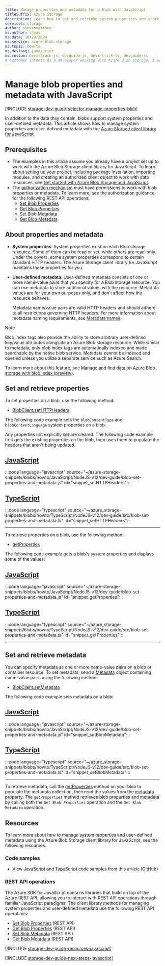 ```yaml
---
title: Manage properties and metadata for a blob with JavaScript
titleSuffix: Azure Storage
description: Learn how to set and retrieve system properties and store custom metadata on blobs in your Azure Storage account using the JavaScript client library.
services: storage
author: stevenmatthew
ms.author: shaas
ms.date: 10/28/2024
ms.service: azure-blob-storage
ms.topic: how-to
ms.devlang: javascript
ms.custom: devx-track-js, devguide-js, devx-track-ts, devguide-ts
# Customer intent: As a developer working with Azure Blob Storage, I want to manage system properties and user-defined metadata using JavaScript, so that I can organize and maintain blobs efficiently for my application's needs.
---
```


# Manage blob properties and metadata with JavaScript

[!INCLUDE [storage-dev-guide-selector-manage-properties-blob](../../../includes/storage-dev-guides/storage-dev-guide-selector-manage-properties-blob.md)]

In addition to the data they contain, blobs support system properties and user-defined metadata. This article shows how to manage system properties and user-defined metadata with the [Azure Storage client library for JavaScript](https://www.npmjs.com/package/@azure/storage-blob).

## Prerequisites

- The examples in this article assume you already have a project set up to work with the Azure Blob Storage client library for JavaScript. To learn about setting up your project, including package installation, importing modules, and creating an authorized client object to work with data resources, see [Get started with Azure Blob Storage and JavaScript](storage-blob-javascript-get-started.md).
- The [authorization mechanism](../common/authorize-data-access.md) must have permissions to work with blob properties or metadata. To learn more, see the authorization guidance for the following REST API operations:
    - [Set Blob Properties](/rest/api/storageservices/set-blob-properties#authorization)
    - [Get Blob Properties](/rest/api/storageservices/get-blob-properties#authorization)
    - [Set Blob Metadata](/rest/api/storageservices/set-blob-metadata#authorization)
    - [Get Blob Metadata](/rest/api/storageservices/get-blob-metadata#authorization)

## About properties and metadata

- **System properties**: System properties exist on each Blob storage resource. Some of them can be read or set, while others are read-only. Under the covers, some system properties correspond to certain standard HTTP headers. The Azure Storage client library for JavaScript maintains these properties for you.

- **User-defined metadata**: User-defined metadata consists of one or more name-value pairs that you specify for a Blob storage resource. You can use metadata to store additional values with the resource. Metadata values are for your own purposes only, and don't affect how the resource behaves.

    Metadata name/value pairs are valid HTTP headers and should adhere to all restrictions governing HTTP headers. For more information about metadata naming requirements, see [Metadata names](/rest/api/storageservices/naming-and-referencing-containers--blobs--and-metadata#metadata-names).

> [!NOTE]
> Blob index tags also provide the ability to store arbitrary user-defined key/value attributes alongside an Azure Blob storage resource. While similar to metadata, only blob index tags are automatically indexed and made searchable by the native blob service. Metadata cannot be indexed and queried unless you utilize a separate service such as Azure Search.
>
> To learn more about this feature, see [Manage and find data on Azure Blob storage with blob index (preview)](storage-manage-find-blobs.md).

## Set and retrieve properties

To set properties on a blob, use the following method:

- [BlobClient.setHTTPHeaders](/javascript/api/@azure/storage-blob/blobclient#@azure-storage-blob-blobclient-sethttpheaders) 
 
The following code example sets the `blobContentType` and `blobContentLanguage` system properties on a blob.

Any properties not explicitly set are cleared. The following code example first gets the existing properties on the blob, then uses them to populate the headers that aren't being updated.

## [JavaScript](#tab/javascript)

:::code language="javascript" source="~/azure-storage-snippets/blobs/howto/JavaScript/NodeJS-v12/dev-guide/blob-set-properties-and-metadata.js" id="snippet_setHTTPHeaders":::

## [TypeScript](#tab/typescript)

:::code language="typescript" source="~/azure_storage-snippets/blobs/howto/TypeScript/NodeJS-v12/dev-guide/src/blob-set-properties-and-metadata.ts" id="snippet_setHTTPHeaders":::

---

To retrieve properties on a blob, use the following method:

- [getProperties](/javascript/api/@azure/storage-blob/blobclient#@azure-storage-blob-blobclient-getproperties)

The following code example gets a blob's system properties and displays some of the values:

## [JavaScript](#tab/javascript)

:::code language="javascript" source="~/azure-storage-snippets/blobs/howto/JavaScript/NodeJS-v12/dev-guide/blob-set-properties-and-metadata.js" id="snippet_getProperties":::

## [TypeScript](#tab/typescript)

:::code language="typescript" source="~/azure_storage-snippets/blobs/howto/TypeScript/NodeJS-v12/dev-guide/src/blob-set-properties-and-metadata.ts" id="snippet_getProperties":::

---

## Set and retrieve metadata

You can specify metadata as one or more name-value pairs on a blob or container resource. To set metadata, send a [Metadata](/javascript/api/@azure/storage-blob/metadata) object containing name-value pairs using the following method:

- [BlobClient.setMetadata](/javascript/api/@azure/storage-blob/blobclient#@azure-storage-blob-blobclient-setmetadata)

The following code example sets metadata on a blob:

## [JavaScript](#tab/javascript)

:::code language="javascript" source="~/azure-storage-snippets/blobs/howto/JavaScript/NodeJS-v12/dev-guide/blob-set-properties-and-metadata.js" id="snippet_setBlobMetadata":::

## [TypeScript](#tab/typescript)

:::code language="typescript" source="~/azure_storage-snippets/blobs/howto/TypeScript/NodeJS-v12/dev-guide/src/blob-set-properties-and-metadata.ts" id="snippet_setBlobMetadata":::

---

To retrieve metadata, call the [getProperties](/javascript/api/@azure/storage-blob/blobclient#@azure-storage-blob-blobclient-getproperties) method on your blob to populate the metadata collection, then read the values from the [metadata](/javascript/api/@azure/storage-blob/blobgetpropertiesresponse#@azure-storage-blob-blobgetpropertiesresponse-metadata) property. The `getProperties` method retrieves blob properties and metadata by calling both the `Get Blob Properties` operation and the `Get Blob Metadata` operation.

## Resources

To learn more about how to manage system properties and user-defined metadata using the Azure Blob Storage client library for JavaScript, see the following resources.

### Code samples

- View [JavaScript](https://github.com/Azure-Samples/AzureStorageSnippets/blob/master/blobs/howto/JavaScript/NodeJS-v12/dev-guide/blob-set-properties-and-metadata.js) and [TypeScript](https://github.com/Azure-Samples/AzureStorageSnippets/blob/master/blobs/howto/TypeScript/NodeJS-v12/dev-guide/src/blob-set-properties-and-metadata.ts) code samples from this article (GitHub)

### REST API operations

The Azure SDK for JavaScript contains libraries that build on top of the Azure REST API, allowing you to interact with REST API operations through familiar JavaScript paradigms. The client library methods for managing system properties and user-defined metadata use the following REST API operations:

- [Set Blob Properties](/rest/api/storageservices/set-blob-properties) (REST API)
- [Get Blob Properties](/rest/api/storageservices/get-blob-properties) (REST API)
- [Set Blob Metadata](/rest/api/storageservices/set-blob-metadata) (REST API)
- [Get Blob Metadata](/rest/api/storageservices/get-blob-metadata) (REST API)

[!INCLUDE [storage-dev-guide-resources-javascript](../../../includes/storage-dev-guides/storage-dev-guide-resources-javascript.md)]

[!INCLUDE [storage-dev-guide-next-steps-javascript](../../../includes/storage-dev-guides/storage-dev-guide-next-steps-javascript.md)]
